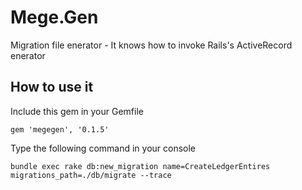 # Mege.Gen

Migration file enerator - It knows how to invoke Rails's ActiveRecord enerator

## How to use it
Include this gem in your Gemfile

```
gem 'megegen', '0.1.5'
```

Type the following command in your console

```
bundle exec rake db:new_migration name=CreateLedgerEntires migrations_path=./db/migrate --trace
```

